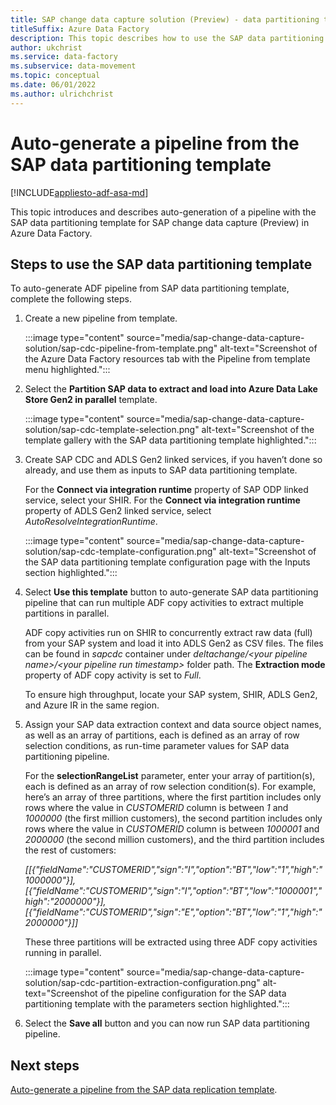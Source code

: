 ```yaml
---
title: SAP change data capture solution (Preview) - data partitioning template
titleSuffix: Azure Data Factory
description: This topic describes how to use the SAP data partitioning template for SAP change data capture (Preview) in Azure Data Factory.
author: ukchrist
ms.service: data-factory
ms.subservice: data-movement
ms.topic: conceptual
ms.date: 06/01/2022
ms.author: ulrichchrist
---
```


# Auto-generate a pipeline from the SAP data partitioning template

[!INCLUDE[appliesto-adf-asa-md](includes/appliesto-adf-asa-md.md)]

This topic introduces and describes auto-generation of a pipeline with the SAP data partitioning template for SAP change data capture (Preview) in Azure Data Factory.

## Steps to use the SAP data partitioning template

To auto-generate ADF pipeline from SAP data partitioning template, complete the following steps.

1.	Create a new pipeline from template.

    :::image type="content" source="media/sap-change-data-capture-solution/sap-cdc-pipeline-from-template.png" alt-text="Screenshot of the Azure Data Factory resources tab with the Pipeline from template menu highlighted.":::

1.	Select the **Partition SAP data to extract and load into Azure Data Lake Store Gen2 in parallel** template.

    :::image type="content" source="media/sap-change-data-capture-solution/sap-cdc-template-selection.png" alt-text="Screenshot of the template gallery with the SAP data partitioning template highlighted.":::
 
1.	Create SAP CDC and ADLS Gen2 linked services, if you haven’t done so already, and use them as inputs to SAP data partitioning template.  

    For the **Connect via integration runtime** property of SAP ODP linked service, select your SHIR.  For the **Connect via integration runtime** property of ADLS Gen2 linked service, select _AutoResolveIntegrationRuntime_.

    :::image type="content" source="media/sap-change-data-capture-solution/sap-cdc-template-configuration.png" alt-text="Screenshot of the SAP data partitioning template configuration page with the Inputs section highlighted.":::

1.	Select **Use this template** button to auto-generate SAP data partitioning pipeline that can run multiple ADF copy activities to extract multiple partitions in parallel.

    ADF copy activities run on SHIR to concurrently extract raw data (full) from your SAP system and load it into ADLS Gen2 as CSV files.  The files can be found in _sapcdc_ container under _deltachange/&lt;your pipeline name&gt;/&lt;your pipeline run timestamp&gt;_ folder path.  The **Extraction mode** property of ADF copy activity is set to _Full_.

    To ensure high throughput, locate your SAP system, SHIR, ADLS Gen2, and Azure IR in the same region.

1.	Assign your SAP data extraction context and data source object names, as well as an array of partitions, each is defined as an array of row selection conditions, as run-time parameter values for SAP data partitioning pipeline.

    For the **selectionRangeList** parameter, enter your array of partition(s), each is defined as an array of row selection condition(s).  For example, here’s an array of three partitions, where the first partition includes only rows where the value in _CUSTOMERID_ column is between _1_ and _1000000_ (the first million customers), the second partition includes only rows where the value in _CUSTOMERID_ column is between _1000001_ and _2000000_ (the second million customers), and the third partition includes the rest of customers:

    _[[{"fieldName":"CUSTOMERID","sign":"I","option":"BT","low":"1","high":"1000000"}],[{"fieldName":"CUSTOMERID","sign":"I","option":"BT","low":"1000001","high":"2000000"}],[{"fieldName":"CUSTOMERID","sign":"E","option":"BT","low":"1","high":"2000000"}]]_

    These three partitions will be extracted using three ADF copy activities running in parallel.

    :::image type="content" source="media/sap-change-data-capture-solution/sap-cdc-partition-extraction-configuration.png" alt-text="Screenshot of the pipeline configuration for the SAP data partitioning template with the parameters section highlighted.":::

1.	Select the **Save all** button and you can now run SAP data partitioning pipeline.

## Next steps

[Auto-generate a pipeline from the SAP data replication template](sap-change-data-capture-data-replication-template.md).
